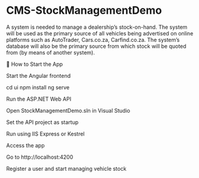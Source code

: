 # CMS-StockManagementDemo
A system is needed to manage a dealership’s stock-on-hand. The system will be used as the primary source of all vehicles being advertised on online platforms such as AutoTrader, Cars.co.za, Carfind.co.za. The system’s database will also be the primary source from which stock will be quoted from (by means of another system).

🚀 How to Start the App

Start the Angular frontend

cd ui
npm install
ng serve


Run the ASP.NET Web API

Open StockManagementDemo.sln in Visual Studio

Set the API project as startup

Run using IIS Express or Kestrel

Access the app

Go to http://localhost:4200

Register a user and start managing vehicle stock

